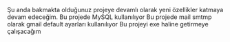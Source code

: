 Şu anda bakmakta olduğunuz projeye devamlı olarak yeni özellikler katmaya devam edeceğim.
Bu projede MySQL kullanılıyor 
Bu projede mail smtmp olarak gmail default ayarları kullanılıyor 
Bu projeyi exe haline getirmeye çalışacağım
